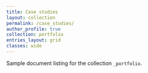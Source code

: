 ```yaml
---
title: Case studies
layout: collection
permalink: /case_studies/
author_profile: true
collection: portfolio
entries_layout: grid
classes: wide
---
```


Sample document listing for the collection `_portfolio`.
